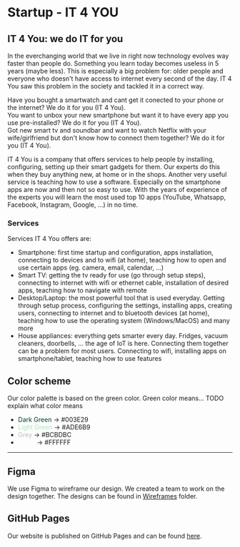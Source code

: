 # Startup - IT 4 YOU

## IT 4 You: we do IT for you

In the everchanging world that we live in right now technology evolves way faster than people do. Something you learn today becomes useless in 5 years (maybe less). This is especially a big problem for: older people and everyone who doesn't have access to internet every second of the day.
IT 4 You saw this problem in the society and tackled it in a correct way.

Have you bought a smartwatch and cant get it conected to your phone or the internet? We do it for you (IT 4 You).
<br>
You want to unbox your new smartphone but want it to have every app you use pre-installed? We do it for you (IT 4 You).
<br>
Got new smart tv and soundbar and want to watch Netflix with your wife/girlfriend but don't know how to connect them together? We do it for you (IT 4 You).

IT 4 You is a company that offers services to help people by installing, configuring, setting up their smart gadgets for them.
Our experts do this when they buy anything new, at home or in the shops. Another very useful service is teaching how to use a software.
Especially on the smartphone apps are now and then not so easy to use. With the years of experience of the experts you will learn the most used top 10 apps (YouTube, Whatsapp, Facebook, Instagram, Google, ...) in no time.

### Services

Services IT 4 You offers are:

- Smartphone: first time startup and configuration, apps installation, connecting to devices and to wifi (at home), teaching how to open and use certain apps (eg. camera, email, calendar, ...)
- Smart TV: getting the tv ready for use (go through setup steps), connecting to internet with wifi or ethernet cable, installation of desired apps, teaching how to navigate with remote
- Desktop/Laptop: the most powerful tool that is used everyday. Getting through setup process, configuring the settings, installing apps, creating users, connecting to internet and to bluetooth devices (at home), teaching how to use the operating system (Windows/MacOS) and many more
- House appliances: everything gets smarter every day. Fridges, vacuum cleaners, doorbells, ... the age of IoT is here. Connecting them together can be a problem for most users. Connecting to wifi, installing apps on smartphone/tablet, teaching how to use features

## Color scheme

Our color palette is based on the green color. Green color means... TODO explain what color means

- <span style="color: #003E29;">Dark Green</span> -> #003E29
- <span style="color: #ADE6B9;">Light Green</span> -> #ADE6B9
- <span style="color: #BCBDBC;">Grey</span> -> #BCBDBC
- <span style="color: #FFFFFF;">White</span> -> #FFFFFF

---

## Figma

We use Figma to wireframe our design. We created a team to work on the design together.
The designs can be found in [Wireframes](images/wireframes/) folder.

## GitHub Pages

Our website is published on GitHub Pages and can be found [here](https://becodeorg.github.io/the-start-up-team-silver/).
